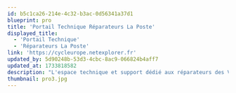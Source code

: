 ```yaml
---
id: b5c1ca26-214e-4c32-b3ac-0d56341a37d1
blueprint: pro
title: 'Portail Technique Réparateurs La Poste'
displayed_title:
  - 'Portail Technique'
  - 'Réparateurs La Poste'
link: 'https://cycleurope.netexplorer.fr'
updated_by: 5d90248b-53d3-4cbc-8ac9-066824b4aff7
updated_at: 1733818582
description: "L'espace technique et support dédié aux réparateurs des VAE La Poste"
thumbnail: pro3.jpg
---
```

